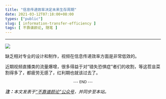 ```yaml
---
title: "信息传递效率决定未来生存周期"
date: 2021-03-12T07:18:00+08:00
types: ["public"]
slug: [ information-transfer-efficiency ]
tags: [ 不靠谱颜论, 随笔 ]
---
```


---

<img src="images/2021-03-12/cover.png" style="max-width:300px"/>

缺乏相对专业的设计和制作，视频在信息传递效率方面是非常低效的。

近期视频直播类的流量爆增，很多得益于对“错失恐惧症”者们的收割，等这茬韭菜割得多了，都疲劳无感了，红利期也就该过去了。

<center><small>--- END ---</small></center>

<i><b>注：</b>本文发表于[“不靠谱颜论”公众号](https://mp.weixin.qq.com/s/thmkpw9nmmCHvgYDPBztsg)，并同步至本站。</i>
